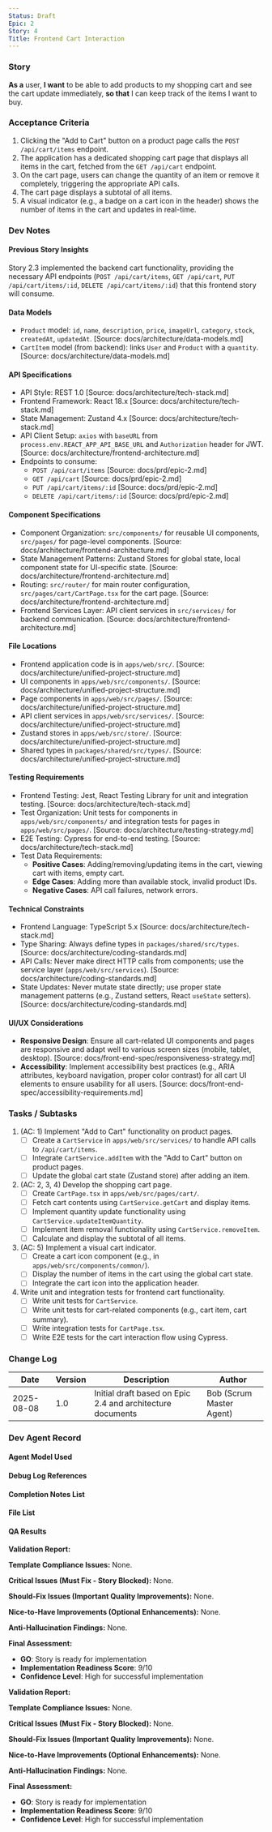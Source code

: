 ```yaml
---
Status: Draft
Epic: 2
Story: 4
Title: Frontend Cart Interaction
---
```


### Story

**As a** user,
**I want** to be able to add products to my shopping cart and see the cart update immediately,
**so that** I can keep track of the items I want to buy.

### Acceptance Criteria

1.  Clicking the "Add to Cart" button on a product page calls the `POST /api/cart/items` endpoint.
2.  The application has a dedicated shopping cart page that displays all items in the cart, fetched from the `GET /api/cart` endpoint.
3.  On the cart page, users can change the quantity of an item or remove it completely, triggering the appropriate API calls.
4.  The cart page displays a subtotal of all items.
5.  A visual indicator (e.g., a badge on a cart icon in the header) shows the number of items in the cart and updates in real-time.

### Dev Notes

#### Previous Story Insights

Story 2.3 implemented the backend cart functionality, providing the necessary API endpoints (`POST /api/cart/items`, `GET /api/cart`, `PUT /api/cart/items/:id`, `DELETE /api/cart/items/:id`) that this frontend story will consume.

#### Data Models

-   `Product` model: `id`, `name`, `description`, `price`, `imageUrl`, `category`, `stock`, `createdAt`, `updatedAt`. [Source: docs/architecture/data-models.md]
-   `CartItem` model (from backend): links `User` and `Product` with a `quantity`. [Source: docs/architecture/data-models.md]

#### API Specifications

-   API Style: REST 1.0 [Source: docs/architecture/tech-stack.md]
-   Frontend Framework: React 18.x [Source: docs/architecture/tech-stack.md]
-   State Management: Zustand 4.x [Source: docs/architecture/tech-stack.md]
-   API Client Setup: `axios` with `baseURL` from `process.env.REACT_APP_API_BASE_URL` and `Authorization` header for JWT. [Source: docs/architecture/frontend-architecture.md]
-   Endpoints to consume:
    -   `POST /api/cart/items` [Source: docs/prd/epic-2.md]
    -   `GET /api/cart` [Source: docs/prd/epic-2.md]
    -   `PUT /api/cart/items/:id` [Source: docs/prd/epic-2.md]
    -   `DELETE /api/cart/items/:id` [Source: docs/prd/epic-2.md]

#### Component Specifications

-   Component Organization: `src/components/` for reusable UI components, `src/pages/` for page-level components. [Source: docs/architecture/frontend-architecture.md]
-   State Management Patterns: Zustand Stores for global state, local component state for UI-specific state. [Source: docs/architecture/frontend-architecture.md]
-   Routing: `src/router/` for main router configuration, `src/pages/cart/CartPage.tsx` for the cart page. [Source: docs/architecture/frontend-architecture.md]
-   Frontend Services Layer: API client services in `src/services/` for backend communication. [Source: docs/architecture/frontend-architecture.md]

#### File Locations

-   Frontend application code is in `apps/web/src/`. [Source: docs/architecture/unified-project-structure.md]
-   UI components in `apps/web/src/components/`. [Source: docs/architecture/unified-project-structure.md]
-   Page components in `apps/web/src/pages/`. [Source: docs/architecture/unified-project-structure.md]
-   API client services in `apps/web/src/services/`. [Source: docs/architecture/unified-project-structure.md]
-   Zustand stores in `apps/web/src/store/`. [Source: docs/architecture/unified-project-structure.md]
-   Shared types in `packages/shared/src/types/`. [Source: docs/architecture/unified-project-structure.md]

#### Testing Requirements

-   Frontend Testing: Jest, React Testing Library for unit and integration testing. [Source: docs/architecture/tech-stack.md]
-   Test Organization: Unit tests for components in `apps/web/src/components/` and integration tests for pages in `apps/web/src/pages/`. [Source: docs/architecture/testing-strategy.md]
-   E2E Testing: Cypress for end-to-end testing. [Source: docs/architecture/tech-stack.md]
-   Test Data Requirements:
    -   **Positive Cases**: Adding/removing/updating items in the cart, viewing cart with items, empty cart.
    -   **Edge Cases**: Adding more than available stock, invalid product IDs.
    -   **Negative Cases**: API call failures, network errors.

#### Technical Constraints

-   Frontend Language: TypeScript 5.x [Source: docs/architecture/tech-stack.md]
-   Type Sharing: Always define types in `packages/shared/src/types`. [Source: docs/architecture/coding-standards.md]
-   API Calls: Never make direct HTTP calls from components; use the service layer (`apps/web/src/services`). [Source: docs/architecture/coding-standards.md]
-   State Updates: Never mutate state directly; use proper state management patterns (e.g., Zustand setters, React `useState` setters). [Source: docs/architecture/coding-standards.md]

#### UI/UX Considerations

-   **Responsive Design**: Ensure all cart-related UI components and pages are responsive and adapt well to various screen sizes (mobile, tablet, desktop). [Source: docs/front-end-spec/responsiveness-strategy.md]
-   **Accessibility**: Implement accessibility best practices (e.g., ARIA attributes, keyboard navigation, proper color contrast) for all cart UI elements to ensure usability for all users. [Source: docs/front-end-spec/accessibility-requirements.md]

### Tasks / Subtasks

1.  (AC: 1) Implement "Add to Cart" functionality on product pages.
    *   [ ] Create a `CartService` in `apps/web/src/services/` to handle API calls to `/api/cart/items`.
    *   [ ] Integrate `CartService.addItem` with the "Add to Cart" button on product pages.
    *   [ ] Update the global cart state (Zustand store) after adding an item.
2.  (AC: 2, 3, 4) Develop the shopping cart page.
    *   [ ] Create `CartPage.tsx` in `apps/web/src/pages/cart/`.
    *   [ ] Fetch cart contents using `CartService.getCart` and display items.
    *   [ ] Implement quantity update functionality using `CartService.updateItemQuantity`.
    *   [ ] Implement item removal functionality using `CartService.removeItem`.
    *   [ ] Calculate and display the subtotal of all items.
3.  (AC: 5) Implement a visual cart indicator.
    *   [ ] Create a cart icon component (e.g., in `apps/web/src/components/common/`).
    *   [ ] Display the number of items in the cart using the global cart state.
    *   [ ] Integrate the cart icon into the application header.
4.  Write unit and integration tests for frontend cart functionality.
    *   [ ] Write unit tests for `CartService`.
    *   [ ] Write unit tests for cart-related components (e.g., cart item, cart summary).
    *   [ ] Write integration tests for `CartPage.tsx`.
    *   [ ] Write E2E tests for the cart interaction flow using Cypress.

### Change Log

| Date | Version | Description | Author |
|---|---|---|---|
| 2025-08-08 | 1.0 | Initial draft based on Epic 2.4 and architecture documents | Bob (Scrum Master Agent) |

### Dev Agent Record

#### Agent Model Used

#### Debug Log References

#### Completion Notes List

#### File List

#### QA Results

**Validation Report:**

**Template Compliance Issues:** None.

**Critical Issues (Must Fix - Story Blocked):** None.

**Should-Fix Issues (Important Quality Improvements):** None.

**Nice-to-Have Improvements (Optional Enhancements):** None.

**Anti-Hallucination Findings:** None.

**Final Assessment:**

- **GO**: Story is ready for implementation
- **Implementation Readiness Score**: 9/10
- **Confidence Level**: High for successful implementation

**Validation Report:**

**Template Compliance Issues:** None.

**Critical Issues (Must Fix - Story Blocked):** None.

**Should-Fix Issues (Important Quality Improvements):** None.

**Nice-to-Have Improvements (Optional Enhancements):** None.

**Anti-Hallucination Findings:** None.

**Final Assessment:**

- **GO**: Story is ready for implementation
- **Implementation Readiness Score**: 9/10
- **Confidence Level**: High for successful implementation
